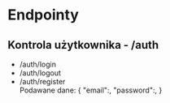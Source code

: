 # Endpointy

## Kontrola użytkownika - /auth
- /auth/login
- /auth/logout
- /auth/register
<br> Podawane dane:
{
    "email":,
    "password":,
}

